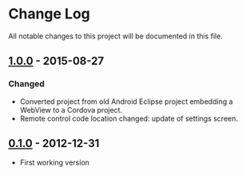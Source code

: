 # Change Log
All notable changes to this project will be documented in this file.

## [1.0.0] - 2015-08-27
### Changed
- Converted project from old Android Eclipse project embedding a WebView to a Cordova project.
- Remote control code location changed: update of settings screen.

## [0.1.0] - 2012-12-31
- First working version

[unreleased]: https://github.com/vhiribarren/freebox-zapper-webapp/compare/1.0.0...HEAD
[1.0.0]: https://github.com/vhiribarren/freebox-zapper-webapp/compare/0.1.0...1.0.0
[0.1.0]: https://github.com/vhiribarren/freebox-zapper-webapp/compare/ba8e13eb6a70169df79ed3636b688b5e9bb4e47...0.1.0
